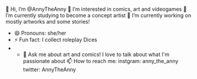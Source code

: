 👋 Hi, I’m @AnnyTheAnny
👀 I’m interested in comics, art and videogames
🌱 I’m currently studying to become a concept artist
🔭 I’m currently working on mostly artworks and some stories!
- 😄 Pronouns: she/her
- ⚡ Fun fact: I collect roleplay Dices
- - 💬 Ask me about art and comics! I love to talk about what I'm passionate about 
📫 How to reach me:
instgram: anny_the_anny
twitter: AnnyTheAnny

<!--
**AnnyTheAnny/AnnyTheAnny** is a ✨ _special_ ✨ repository because its `README.md` (this file) appears on your GitHub profile.
